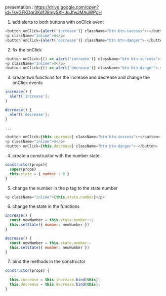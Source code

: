 presentation : https://drive.google.com/open?id=1sVGFKDgr3Kd138my5XHJuJfwJMAuWPgH

1. add alerts to both buttons with onClick event

```javascript
<button onClick={alert('increase')} className="btn btn-success">+</button>
<p className="inline">0</p>
<button onClick={alert('decrease')} className="btn btn-danger">-</button>
```

2. fix the onClick

```javascript
<button onClick={() => alert('increase')} className="btn btn-success">+</button>
<p className="inline">0</p>
<button onClick={() => alert('decrease')} className="btn btn-danger">-</button>
```

3. create two functions for the increase and decrease and change the onClick events

```javascript
increase() {
  alert('increase');
}

decrease() {
  alert('decrease');
}

...

<button onClick={this.increase} className="btn btn-success">+</button>
<p className="inline">0</p>
<button onClick={this.decrease} className="btn btn-danger">-</button>
```

4. create a constructor with the number state

```javascript
constructor(props){
  super(props)
  this.state = { number : 0 }
}
```

5. change the number in the p tag to the state number

```javascript
<p className="inline">{this.state.number}</p>
```

6. change the state in the functions

```javascript
increase() {
  const newNumber = this.state.number++;
  this.setState({ number: newNumber })
}

decrease() {
  const newNumber = this.state.number--
  this.setState({ number: newNumber })
}
```

7. bind the methods in the constructor

```javascript
constructor(props) {
  ...
  this.increase = this.increase.bind(this);
  this.decrease = this.decrease.bind(this);
}
```

